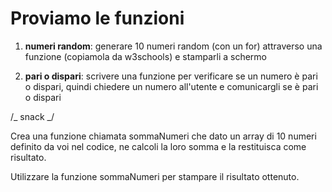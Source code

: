 # Proviamo le funzioni

1. **numeri random**:
   generare 10 numeri random (con un for) attraverso una funzione (copiamola da w3schools) e stamparli a schermo

2. **pari o dispari**:
   scrivere una funzione per verificare se un numero è pari o dispari, quindi chiedere un numero all'utente e comunicargli se è pari o dispari

/_ snack _/

Crea una funzione chiamata sommaNumeri che dato un array di 10 numeri definito da voi nel codice, ne calcoli la loro somma e la restituisca come risultato.

Utilizzare la funzione sommaNumeri per stampare il risultato ottenuto.
